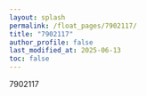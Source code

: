 ```yaml
---
layout: splash
permalink: /float_pages/7902117/
title: "7902117"
author_profile: false
last_modified_at: 2025-06-13
toc: false
---
```

 
7902117
